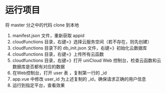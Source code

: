 
# 运行项目 

将 master 分之中的代码 clone 到本地

1. manifest.json 文件，重新获取 appid
2. cloudfunctions 目录，右键=》选择云服务空间（若不存在，则先创建）
3. cloudfunctions 目录下的 db_init.json 文件，右键=》初始化云数据库
4. cloudfunctions 目录，右键=》上传所有云函数
5. cloudfunctions 目录，右键=》打开 uniCloud Web 控制台，检查云函数和云数据库是否都有对应的数据
6. 在Web控制台，打开 user 表 ，复制第一行的 _id 
7. app.vue 中修改 user_id 为上述复制的 _id，确保请求正确的用户信息 
8. 运行到指定平台，查看效果

